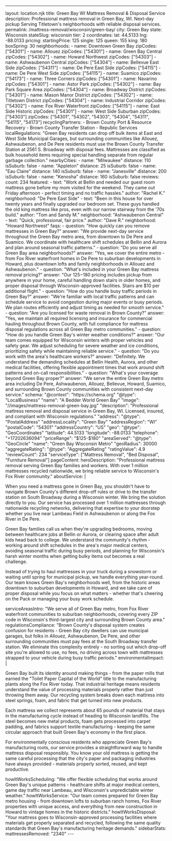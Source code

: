 ---
layout: location.njk
title: Green Bay WI Mattress Removal & Disposal Service
description: Professional mattress removal in Green Bay, WI. Next-day pickup Serving Titletown's neighborhoods with reliable disposal services.
permalink: /mattress-removal/wisconsin/green-bay/
city: Green Bay state: Wisconsin stateSlug: wisconsin tier: 2 coordinates: lat: 44.5133 lng: -88.0133 pricing: startingPrice: 125 single: 125 queen: 155 king: 180 boxSpring: 30 neighborhoods: - name: Downtown Green Bay zipCodes: ["54301"] - name: Allouez zipCodes: ["54301"] - name: Green Bay Central zipCodes: ["54302"] - name: Howard Northwest zipCodes: ["54303"] - name: Ashwaubenon Central zipCodes: ["54304"] - name: Bellevue East Side zipCodes: ["54311"] - name: De Pere East Side zipCodes: ["54115"] - name: De Pere West Side zipCodes: ["54115"] - name: Suamico zipCodes: ["54173"] - name: Three Corners zipCodes: ["54301"] - name: Navarino zipCodes: ["54301"] - name: Astor Park zipCodes: ["54302"] - name: Bay Park Square Area zipCodes: ["54304"] - name: Broadway District zipCodes: ["54301"] - name: Mason Manor District zipCodes: ["54302"] - name: Titletown District zipCodes: ["54304"] - name: Industrial Corridor zipCodes: ["54302"] - name: Fox River Waterfront zipCodes: ["54115"] - name: East Side Historic zipCodes: ["54301"] - name: West Side Suburban zipCodes: ["54303"] zipCodes: ["54301", "54302", "54303", "54304", "54311", "54115", "54173"] recyclingPartners: - Brown County Port & Resource Recovery - Brown County Transfer Station - Republic Services localRegulations: "Green Bay residents can drop off bulk items at East and West Side Municipal Garages, but surrounding communities like Allouez, Ashwaubenon, and De Pere residents must use the Brown County Transfer Station at 2561 S. Broadway with disposal fees. Mattresses are classified as bulk household items requiring special handling separate from regular garbage collection." nearbyCities: - name: "Milwaukee" distance: 110 isSuburb: false - name: "Appleton" distance: 25 isSuburb: false - name: "Eau Claire" distance: 140 isSuburb: false - name: "Janesville" distance: 200 isSuburb: false - name: "Kenosha" distance: 160 isSuburb: false reviews: count: 234 featured: - text: "Work at Bellin and needed our guest room mattress gone before my mom visited for the weekend. They came out Friday afternoon - perfect timing and no traffic hassles." author: "Rachel K." neighborhood: "De Pere East Side" - text: "Been in this house for over twenty years and finally upgraded our bedroom set. These guys handled the old king mattress like pros, even with our narrow stairway from the '70s build." author: "Tom and Sandy M." neighborhood: "Ashwaubenon Central" - text: "Quick, professional, fair price." author: "Dave R." neighborhood: "Howard Northwest" faqs: - question: "How quickly can you remove mattresses in Green Bay?" answer: "We provide next-day service throughout the Green Bay metro area, from downtown to De Pere and Suamico. We coordinate with healthcare shift schedules at Bellin and Aurora and plan around seasonal traffic patterns." - question: "Do you serve all Green Bay area neighborhoods?" answer: "Yes, we cover the entire metro - from Fox River waterfront homes in De Pere to suburban developments in Howard, plus downtown lofts and family neighborhoods in Allouez and Ashwaubenon." - question: "What's included in your Green Bay mattress removal pricing?" answer: "Our $125-$180 pricing includes pickup from anywhere in your home, careful handling down stairs in older homes, and proper disposal through Wisconsin-approved facilities. Stairs are $10 per additional flight." - question: "How do you handle busy traffic periods in Green Bay?" answer: "We're familiar with local traffic patterns and can schedule service to avoid congestion during major events or busy periods. We plan routes efficiently and adjust timing as needed for smooth service." - question: "Are you licensed for waste removal in Brown County?" answer: "Yes, we maintain all required licensing and insurance for commercial hauling throughout Brown County, with full compliance for mattress disposal regulations across all Green Bay metro communities." - question: "How do you handle Green Bay's winter weather conditions?" answer: "Our team comes equipped for Wisconsin winters with proper vehicles and safety gear. We adjust scheduling for severe weather and ice conditions, prioritizing safety while maintaining reliable service." - question: "Do you work with the area's healthcare workers?" answer: "Definitely. We understand the demanding schedules at Bellin Health, Aurora, and other medical facilities, offering flexible appointment times that work around shift patterns and on-call responsibilities." - question: "What's your coverage beyond Green Bay proper?" answer: "We serve the entire Green Bay metro area including De Pere, Ashwaubenon, Allouez, Bellevue, Howard, Suamico, and surrounding Brown County communities with consistent next-day service." schema: "@context": "https://schema.org" "@type": "LocalBusiness" "name": "A Bedder World Green Bay" "image": "//images/mattress-removal-green-bay.jpg" "description": "Professional mattress removal and disposal service in Green Bay, WI. Licensed, insured, and compliant with Wisconsin regulations." "address": "@type": "PostalAddress" "addressLocality": "Green Bay" "addressRegion": "WI" "postalCode": "54301" "addressCountry": "US" "geo": "@type": "GeoCoordinates" "latitude": 44.5133 "longitude": -88.0133 "telephone": "+17202636094" "priceRange": "$125-$180" "areaServed": "@type": "GeoCircle" "name": "Green Bay Wisconsin Metro" "geoRadius": 30000 "aggregateRating": "@type": "AggregateRating" "ratingValue": 4.9 "reviewCount": 234 "serviceType": ["Mattress Removal", "Bed Disposal", "Furniture Removal"] pageContent: heroDescription: "Professional mattress removal serving Green Bay families and workers. With over 1 million mattresses recycled nationwide, we bring reliable service to Wisconsin's Fox River community." aboutService: | <p>When you need a mattress gone in Green Bay, you shouldn't have to navigate Brown County's different drop-off rules or drive to the transfer station on South Broadway during a Wisconsin winter. We bring the solution directly to you. Our service has processed over 1 million mattresses through nationwide recycling networks, delivering that expertise to your doorstep whether you live near Lambeau Field in Ashwaubenon or along the Fox River in De Pere.</p> <p>Green Bay families call us when they're upgrading bedrooms, moving between healthcare jobs at Bellin or Aurora, or clearing space after adult kids head back to college. We understand the community's rhythm - working around shift schedules in the area's major medical centers, avoiding seasonal traffic during busy periods, and planning for Wisconsin's harsh winter months when getting bulky items out becomes a real challenge.</p> <p>Instead of trying to haul mattresses in your truck during a snowstorm or waiting until spring for municipal pickup, we handle everything year-round. Our team knows Green Bay's neighborhoods well, from the historic areas downtown to suburban developments in Howard, and we take care of proper disposal while you focus on what matters - whether that's cheering on the Pack or managing your busy work schedule.</p> serviceAreasIntro: "We serve all of Green Bay metro, from Fox River waterfront communities to suburban neighborhoods, covering every ZIP code in Wisconsin's third-largest city and surrounding Brown County area." regulationsCompliance: "Brown County's disposal system creates confusion for residents - Green Bay city dwellers can use municipal garages, but folks in Allouez, Ashwaubenon, De Pere, and other surrounding communities must pay fees at the South Broadway transfer station. We eliminate this complexity entirely - no sorting out which drop-off site you're allowed to use, no fees, no driving across town with mattresses strapped to your vehicle during busy traffic periods." environmentalImpact: | <p>Green Bay built its identity around making things - from the paper mills that earned the "Toilet Paper Capital of the World" title to the manufacturing plants along the Fox River today. That industrial heritage means residents understand the value of processing materials properly rather than just throwing them away. Our recycling system breaks down each mattress into steel springs, foam, and fabric that get turned into new products.</p> <p>Each mattress we collect represents about 65 pounds of material that stays in the manufacturing cycle instead of heading to Wisconsin landfills. The steel becomes new metal products, foam gets processed into carpet padding, and fabrics support textile manufacturing - keeping the same circular approach that built Green Bay's economy in the first place.</p> <p>For environmentally conscious residents who appreciate Green Bay's manufacturing roots, our service provides a straightforward way to handle mattress disposal responsibly. You know your old mattress is getting the same careful processing that the city's paper and packaging industries have always provided - materials properly sorted, reused, and kept productive.</p> howItWorksScheduling: "We offer flexible scheduling that works around Green Bay's unique patterns - healthcare shifts at major medical centers, game day traffic near Lambeau, and Wisconsin's unpredictable winter weather." howItWorksService: "Our team comes prepared for Green Bay metro housing - from downtown lofts to suburban ranch homes, Fox River properties with unique access, and everything from new construction in Howard to vintage homes in the historic districts." howItWorksDisposal: "Your mattress goes to Wisconsin-approved processing facilities where materials get properly separated and recycled, following the same quality standards that Green Bay's manufacturing heritage demands." sidebarStats: mattressesRemoved: "2340" ---